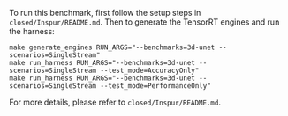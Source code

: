 To run this benchmark, first follow the setup steps in `closed/Inspur/README.md`. Then to generate the TensorRT engines and run the harness:

```
make generate_engines RUN_ARGS="--benchmarks=3d-unet --scenarios=SingleStream"
make run_harness RUN_ARGS="--benchmarks=3d-unet --scenarios=SingleStream --test_mode=AccuracyOnly"
make run_harness RUN_ARGS="--benchmarks=3d-unet --scenarios=SingleStream --test_mode=PerformanceOnly"
```

For more details, please refer to `closed/Inspur/README.md`.